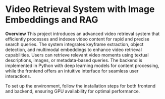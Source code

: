 # Video Retrieval System with Image Embeddings and RAG
**Overview** 
This project introduces an advanced video retrieval system that efficiently processes and indexes video content for rapid and precise search queries. The system integrates keyframe extraction, object detection, and multimodal embeddings to enhance video retrieval capabilities. Users can retrieve relevant video moments using textual descriptions, images, or metadata-based queries. The backend is implemented in Python with deep learning models for content processing, while the frontend offers an intuitive interface for seamless user interactions. 

To set up the environment, follow the installation steps for both frontend and backend, ensuring GPU availability for optimal performance.
